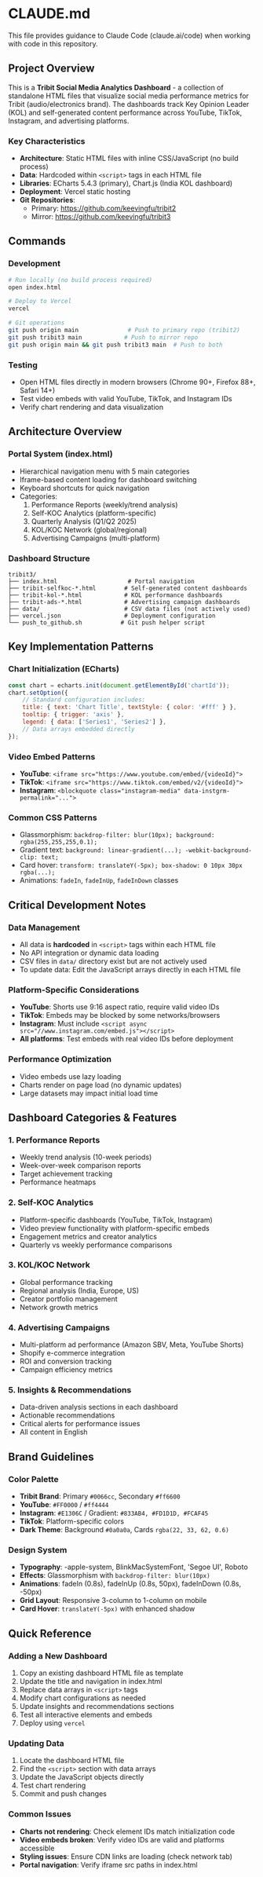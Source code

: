 # CLAUDE.md

This file provides guidance to Claude Code (claude.ai/code) when working with code in this repository.

## Project Overview

This is a **Tribit Social Media Analytics Dashboard** - a collection of standalone HTML files that visualize social media performance metrics for Tribit (audio/electronics brand). The dashboards track Key Opinion Leader (KOL) and self-generated content performance across YouTube, TikTok, Instagram, and advertising platforms.

### Key Characteristics
- **Architecture**: Static HTML files with inline CSS/JavaScript (no build process)
- **Data**: Hardcoded within `<script>` tags in each HTML file
- **Libraries**: ECharts 5.4.3 (primary), Chart.js (India KOL dashboard)
- **Deployment**: Vercel static hosting
- **Git Repositories**: 
  - Primary: https://github.com/keevingfu/tribit2
  - Mirror: https://github.com/keevingfu/tribit3

## Commands

### Development
```bash
# Run locally (no build process required)
open index.html

# Deploy to Vercel
vercel

# Git operations
git push origin main              # Push to primary repo (tribit2)
git push tribit3 main            # Push to mirror repo
git push origin main && git push tribit3 main  # Push to both
```

### Testing
- Open HTML files directly in modern browsers (Chrome 90+, Firefox 88+, Safari 14+)
- Test video embeds with valid YouTube, TikTok, and Instagram IDs
- Verify chart rendering and data visualization

## Architecture Overview

### Portal System (index.html)
- Hierarchical navigation menu with 5 main categories
- Iframe-based content loading for dashboard switching
- Keyboard shortcuts for quick navigation
- Categories:
  1. Performance Reports (weekly/trend analysis)
  2. Self-KOC Analytics (platform-specific)
  3. Quarterly Analysis (Q1/Q2 2025)
  4. KOL/KOC Network (global/regional)
  5. Advertising Campaigns (multi-platform)

### Dashboard Structure
```
tribit3/
├── index.html                    # Portal navigation
├── tribit-selfkoc-*.html        # Self-generated content dashboards
├── tribit-kol-*.html            # KOL performance dashboards
├── tribit-ads-*.html            # Advertising campaign dashboards
├── data/                        # CSV data files (not actively used)
├── vercel.json                  # Deployment configuration
└── push_to_github.sh           # Git push helper script
```

## Key Implementation Patterns

### Chart Initialization (ECharts)
```javascript
const chart = echarts.init(document.getElementById('chartId'));
chart.setOption({
    // Standard configuration includes:
    title: { text: 'Chart Title', textStyle: { color: '#fff' } },
    tooltip: { trigger: 'axis' },
    legend: { data: ['Series1', 'Series2'] },
    // Data arrays embedded directly
});
```

### Video Embed Patterns
- **YouTube**: `<iframe src="https://www.youtube.com/embed/{videoId}">`
- **TikTok**: `<iframe src="https://www.tiktok.com/embed/v2/{videoId}">`
- **Instagram**: `<blockquote class="instagram-media" data-instgrm-permalink="...">`

### Common CSS Patterns
- Glassmorphism: `backdrop-filter: blur(10px); background: rgba(255,255,255,0.1);`
- Gradient text: `background: linear-gradient(...); -webkit-background-clip: text;`
- Card hover: `transform: translateY(-5px); box-shadow: 0 10px 30px rgba(...);`
- Animations: `fadeIn`, `fadeInUp`, `fadeInDown` classes

## Critical Development Notes

### Data Management
- All data is **hardcoded** in `<script>` tags within each HTML file
- No API integration or dynamic data loading
- CSV files in `data/` directory exist but are not actively used
- To update data: Edit the JavaScript arrays directly in each HTML file

### Platform-Specific Considerations
- **YouTube**: Shorts use 9:16 aspect ratio, require valid video IDs
- **TikTok**: Embeds may be blocked by some networks/browsers
- **Instagram**: Must include `<script async src="//www.instagram.com/embed.js"></script>`
- **All platforms**: Test embeds with real video IDs before deployment

### Performance Optimization
- Video embeds use lazy loading
- Charts render on page load (no dynamic updates)
- Large datasets may impact initial load time

## Dashboard Categories & Features

### 1. Performance Reports
- Weekly trend analysis (10-week periods)
- Week-over-week comparison reports
- Target achievement tracking
- Performance heatmaps

### 2. Self-KOC Analytics
- Platform-specific dashboards (YouTube, TikTok, Instagram)
- Video preview functionality with platform-specific embeds
- Engagement metrics and creator analytics
- Quarterly vs weekly performance comparisons

### 3. KOL/KOC Network
- Global performance tracking
- Regional analysis (India, Europe, US)
- Creator portfolio management
- Network growth metrics

### 4. Advertising Campaigns
- Multi-platform ad performance (Amazon SBV, Meta, YouTube Shorts)
- Shopify e-commerce integration
- ROI and conversion tracking
- Campaign efficiency metrics

### 5. Insights & Recommendations
- Data-driven analysis sections in each dashboard
- Actionable recommendations
- Critical alerts for performance issues
- All content in English




## Brand Guidelines

### Color Palette
- **Tribit Brand**: Primary `#0066cc`, Secondary `#ff6600`
- **YouTube**: `#FF0000` / `#ff4444`
- **Instagram**: `#E1306C` / Gradient: `#833AB4, #FD1D1D, #FCAF45`
- **TikTok**: Platform-specific colors
- **Dark Theme**: Background `#0a0a0a`, Cards `rgba(22, 33, 62, 0.6)`

### Design System
- **Typography**: -apple-system, BlinkMacSystemFont, 'Segoe UI', Roboto
- **Effects**: Glassmorphism with `backdrop-filter: blur(10px)`
- **Animations**: fadeIn (0.8s), fadeInUp (0.8s, 50px), fadeInDown (0.8s, -50px)
- **Grid Layout**: Responsive 3-column to 1-column on mobile
- **Card Hover**: `translateY(-5px)` with enhanced shadow

## Quick Reference

### Adding a New Dashboard
1. Copy an existing dashboard HTML file as template
2. Update the title and navigation in index.html
3. Replace data arrays in `<script>` tags
4. Modify chart configurations as needed
5. Update insights and recommendations sections
6. Test all interactive elements and embeds
7. Deploy using `vercel`

### Updating Data
1. Locate the dashboard HTML file
2. Find the `<script>` section with data arrays
3. Update the JavaScript objects directly
4. Test chart rendering
5. Commit and push changes

### Common Issues
- **Charts not rendering**: Check element IDs match initialization code
- **Video embeds broken**: Verify video IDs are valid and platforms accessible
- **Styling issues**: Ensure CDN links are loading (check network tab)
- **Portal navigation**: Verify iframe src paths in index.html